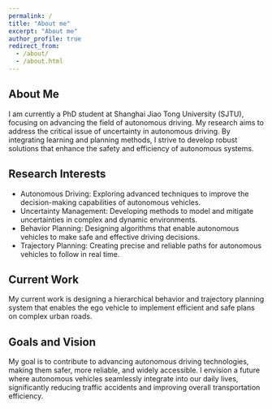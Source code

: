 ```yaml
---
permalink: /
title: "About me"
excerpt: "About me"
author_profile: true
redirect_from:
  - /about/
  - /about.html
---
```


## About Me
I am currently a PhD student at Shanghai Jiao Tong University (SJTU), focusing on advancing the field of autonomous driving. My research aims to address the critical issue of uncertainty in autonomous driving. By integrating learning and planning methods, I strive to develop robust solutions that enhance the safety and efficiency of autonomous systems.

## Research Interests
- Autonomous Driving: Exploring advanced techniques to improve the decision-making capabilities of autonomous vehicles.
- Uncertainty Management: Developing methods to model and mitigate uncertainties in complex and dynamic environments.
- Behavior Planning: Designing algorithms that enable autonomous vehicles to make safe and effective driving decisions.
- Trajectory Planning: Creating precise and reliable paths for autonomous vehicles to follow in real time.

## Current Work
My current work is designing a hierarchical behavior and trajectory planning system that enables the ego vehicle to implement efficient and safe plans on complex urban roads.

## Goals and Vision
My goal is to contribute to advancing autonomous driving technologies, making them safer, more reliable, and widely accessible. I envision a future where autonomous vehicles seamlessly integrate into our daily lives, significantly reducing traffic accidents and improving overall transportation efficiency.
